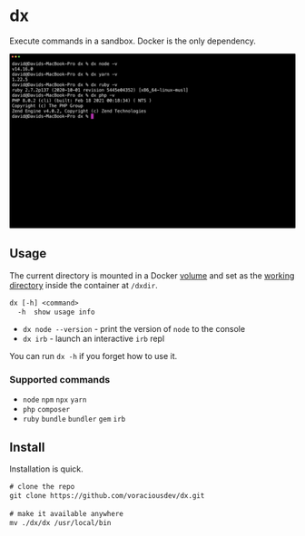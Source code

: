 # dx

Execute commands in a sandbox. Docker is the only dependency.

![](.images/screenshot.png)

## Usage

The current directory is mounted in a Docker [volume](https://docs.docker.com/engine/reference/commandline/run/#mount-volume--v---read-only) and set as the [working directory](https://docs.docker.com/engine/reference/commandline/run/#set-working-directory--w) inside the container at `/dxdir`.

```shell
dx [-h] <command>
  -h  show usage info
```

- `dx node --version` - print the version of `node` to the console
- `dx irb` - launch an interactive `irb` repl

You can run `dx -h` if you forget how to use it.

### Supported commands

- `node` `npm` `npx` `yarn`
- `php` `composer`
- `ruby` `bundle` `bundler` `gem` `irb`

## Install

Installation is quick.

```shell
# clone the repo
git clone https://github.com/voraciousdev/dx.git

# make it available anywhere
mv ./dx/dx /usr/local/bin
```